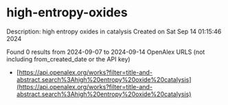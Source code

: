 # high-entropy-oxides
Description: high entropy oxides in catalysis
Created on Sat Sep 14 01:15:46 2024

Found 0 results from 2024-09-07 to 2024-09-14
OpenAlex URLS (not including from_created_date or the API key)
- [https://api.openalex.org/works?filter=title-and-abstract.search%3Ahigh%20entropy%20oxide%20catalysis](https://api.openalex.org/works?filter=title-and-abstract.search%3Ahigh%20entropy%20oxide%20catalysis)

